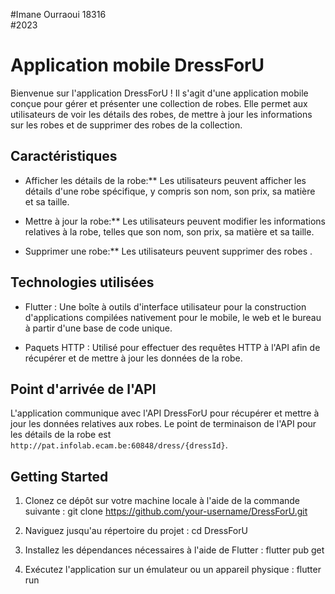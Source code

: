 #Imane Ourraoui 18316  
#2023 
# Application mobile DressForU


Bienvenue sur l'application DressForU ! Il s'agit d'une application mobile conçue pour gérer et présenter une collection de robes. Elle permet aux utilisateurs de voir les détails des robes, de mettre à jour les informations sur les robes et de supprimer des robes de la collection.

## Caractéristiques

- Afficher les détails de la robe:** Les utilisateurs peuvent afficher les détails d'une robe spécifique, y compris son nom, son prix, sa matière et sa taille.

- Mettre à jour la robe:** Les utilisateurs peuvent modifier les informations relatives à la robe, telles que son nom, son prix, sa matière et sa taille.

- Supprimer une robe:** Les utilisateurs peuvent supprimer des robes .

## Technologies utilisées

- Flutter : Une boîte à outils d'interface utilisateur pour la construction d'applications compilées nativement pour le mobile, le web et le bureau à partir d'une base de code unique.

- Paquets HTTP : Utilisé pour effectuer des requêtes HTTP à l'API afin de récupérer et de mettre à jour les données de la robe.

## Point d'arrivée de l'API

L'application communique avec l'API DressForU pour récupérer et mettre à jour les données relatives aux robes. Le point de terminaison de l'API pour les détails de la robe est `http://pat.infolab.ecam.be:60848/dress/{dressId}`.

## Getting Started
1. Clonez ce dépôt sur votre machine locale à l'aide de la commande suivante :
git clone https://github.com/your-username/DressForU.git

2. Naviguez jusqu'au répertoire du projet :
cd DressForU

3. Installez les dépendances nécessaires à l'aide de Flutter :
flutter pub get

4. Exécutez l'application sur un émulateur ou un appareil physique :
flutter run
